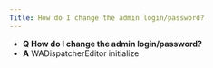 ```yaml
---
Title: How do I change the admin login/password?
---
```


- **Q How do I change the admin login/password?**
- **A** WADispatcherEditor initialize

